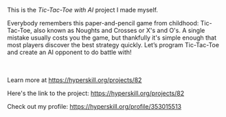 This is the *Tic-Tac-Toe with AI* project I made myself.


<p>Everybody remembers this paper-and-pencil game from childhood: Tic-Tac-Toe, also known as Noughts and Crosses or X&#39;s and O&#39;s. A single mistake usually costs you the game, but thankfully it&#39;s simple enough that most players discover the best strategy quickly. Let&rsquo;s program Tic-Tac-Toe and create an AI opponent to do battle with!</p><br/><br/>Learn more at <a href="https://hyperskill.org/projects/82?utm_source=ide&utm_medium=ide&utm_campaign=ide&utm_content=project-card">https://hyperskill.org/projects/82</a>

Here's the link to the project: https://hyperskill.org/projects/82

Check out my profile: https://hyperskill.org/profile/353015513